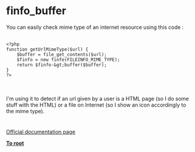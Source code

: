 # finfo_buffer



You can easily check mime type of an internet resource using this code :<br><br>

```
<?php
function getUrlMimeType($url) {
    $buffer = file_get_contents($url);
    $finfo = new finfo(FILEINFO_MIME_TYPE);
    return $finfo-&gt;buffer($buffer);
}
?>
```
<br><br>I&apos;m using it to detect if an url given by a user is a HTML page (so I do some stuff with the HTML) or a file on Internet (so I show an icon accordingly to the mime type).  

#

[Official documentation page](https://www.php.net/manual/en/function.finfo-buffer.php)

**[To root](/README.md)**
